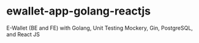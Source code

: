 # ewallet-app-golang-reactjs
E-Wallet (BE and FE) with Golang, Unit Testing Mockery, Gin, PostgreSQL, and React JS
